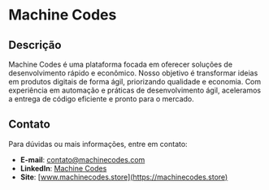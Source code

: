 # Machine Codes

## Descrição

Machine Codes é uma plataforma focada em oferecer soluções de desenvolvimento rápido e econômico. Nosso objetivo é transformar ideias em produtos digitais de forma ágil, priorizando qualidade e economia. Com experiência em automação e práticas de desenvolvimento ágil, aceleramos a entrega de código eficiente e pronto para o mercado.

## Contato

Para dúvidas ou mais informações, entre em contato:

- **E-mail**: contato@machinecodes.com
- **LinkedIn**: [Machine Codes](https://linkedin.com/company/machinecodes)
- **Site**: [www.machinecodes.store](https://machinecodes.store)

